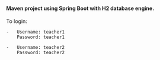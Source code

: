 #### Maven project using Spring Boot with H2 database engine.

To login:

	-	Username: teacher1
		Password: teacher1
		
	-	Username: teacher2
		Password: teacher2
